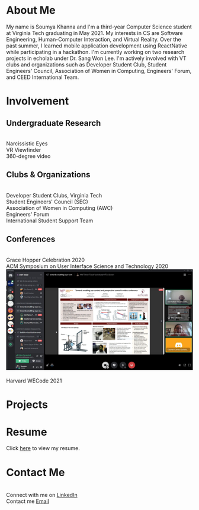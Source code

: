 # About Me

My name is Soumya Khanna and I'm a third-year Computer Science student at Virginia Tech graduating in May 2021. My interests in CS are Software Engineering, Human-Computer Interaction, and Virtual Reality. Over the past summer, I learned mobile application development using ReactNative while participating in a hackathon. I'm currently working on two research projects in echolab under Dr. Sang Won Lee. I'm actively involved with VT clubs and organizations such as Developer Student Club, Student Engineers' Council, Association of Women in Computing, Engineers' Forum, and CEED International Team. 

# Involvement

## Undergraduate Research

<br>Narcissistic Eyes
<br>VR Viewfinder
<br>360-degree video

## Clubs & Organizations 

<br>Developer Student Clubs, Virginia Tech
<br>Student Engineers' Council (SEC)
<br>Association of Women in Computing (AWC)
<br>Engineers' Forum
<br>International Student Support Team

## Conferences

<br>Grace Hopper Celebration 2020
<br>ACM Symposium on User Interface Science and Technology 2020
<br>
![Echolab Workshop Paper](Capture.JPG)
<br>
<br>Harvard WECode 2021

# Projects

# Resume

Click [here](https://github.com/soumyakhanna/soumyakhanna.github.io/blob/master/Soumya%20Khanna%20Resume.pdf) to view my resume.

# Contact Me

<br>Connect with me on [LinkedIn](https://www.linkedin.com/in/soumyakhanna/)
<br>Contact me [Email](mailto:soumyak@vt.edu)
